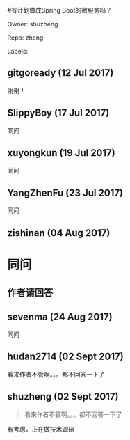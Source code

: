 #有计划做成Spring Boot的微服务吗？

Owner: shuzheng

Repo: zheng

Labels: 

## gitgoready (12 Jul 2017)

谢谢！

## SlippyBoy (17 Jul 2017)

同问

## xuyongkun (19 Jul 2017)

同问

## YangZhenFu (23 Jul 2017)

同问

## zishinan (04 Aug 2017)

# 同问
## 作者请回答

## sevenma (24 Aug 2017)

同问

## hudan2714 (02 Sept 2017)

看来作者不管啊。。。都不回答一下了

## shuzheng (02 Sept 2017)

> 看来作者不管啊。。。都不回答一下了

有考虑，正在做技术调研

